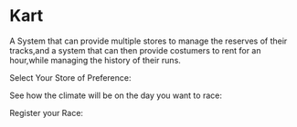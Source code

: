 # Kart

A System that can provide multiple stores to manage the reserves of their tracks,and a system that can then provide costumers to rent for an hour,while managing the history of their runs.

Select Your Store of Preference:




See how the climate will be on the day you want to race: 




Register your Race: 








